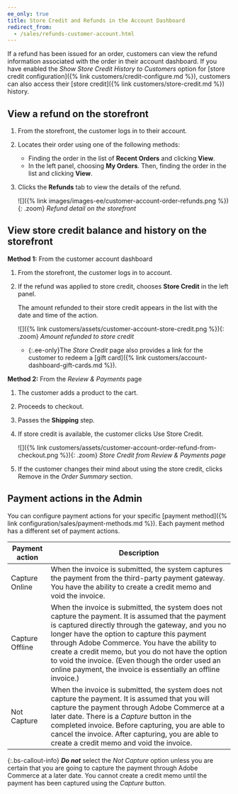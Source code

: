 ```yaml
---
ee_only: true
title: Store Credit and Refunds in the Account Dashboard
redirect_from:
  - /sales/refunds-customer-account.html
---
```


If a refund has been issued for an order, customers can view the refund information associated with the order in their account dashboard. If you have enabled the _Show Store Credit History to Customers_ option for [store credit configuration]({% link customers/credit-configure.md %}), customers can also access their [store credit]({% link customers/store-credit.md %}) history.

## View a refund on the storefront

1. From the storefront, the customer logs in to their account.

1. Locates their order using one of the following methods:

   - Finding the order in the list of **Recent Orders** and clicking **View**.
   - In the left panel, choosing **My Orders**. Then, finding the order in the list and clicking **View**.

1. Clicks the **Refunds** tab to view the details of the refund.

   ![]({% link images/images-ee/customer-account-order-refunds.png %}){: .zoom}
   _Refund detail on the storefront_

## View store credit balance and history on the storefront

**Method 1:** From the customer account dashboard

1. From the storefront, the customer logs in to account.

1. If the refund was applied to store credit, chooses **Store Credit** in the left panel.

   The amount refunded to their store credit appears in the list with the date and time of the action.

   ![]({% link customers/assets/customer-account-store-credit.png %}){: .zoom}
   _Amount refunded to store credit_

   - {:.ee-only}The _Store Credit_ page also provides a link for the customer to redeem a [gift card]({% link customers/account-dashboard-gift-cards.md %}).

**Method 2:** From the _Review & Payments_ page

1. The customer adds a product to the cart.

1. Proceeds to checkout.

1. Passes the **Shipping** step.

1. If store credit is available, the customer clicks <span class="btn">Use Store Credit</span>.

   ![]({% link customers/assets/customer-account-order-refund-from-checkout.png %}){: .zoom}
   _Store Credit from Review & Payments page_

1. If the customer changes their mind about using the store credit, clicks <span class="btn">Remove</span> in the _Order Summary_ section.

## Payment actions in the Admin

You can configure payment actions for your specific [payment method]({% link configuration/sales/payment-methods.md %}). Each payment method has a different set of payment actions.

|Payment action |Description|
|--- |---|
|Capture Online |When the invoice is submitted, the system captures the payment from the third-party payment gateway. You have the ability to create a credit memo and void the invoice.
|Capture Offline |When the invoice is submitted, the system does not capture the payment. It is assumed that the payment is captured directly through the gateway, and you no longer have the option to capture this payment through Adobe Commerce. You have the ability to create a credit memo, but you do not have the option to void the invoice. (Even though the order used an online payment, the invoice is essentially an offline invoice.)|
|Not Capture |When the invoice is submitted, the system does not capture the payment. It is assumed that you will capture the payment through Adobe Commerce at a later date. There is a _Capture_ button in the completed invoice. Before capturing, you are able to cancel the invoice. After capturing, you are able to create a credit memo and void the invoice.|

{:.bs-callout-info}
**_Do not_** select the _Not Capture_ option unless you are certain that you are going to capture the payment through Adobe Commerce at a later date. You cannot create a credit memo until the payment has been captured using the _Capture_ button.
